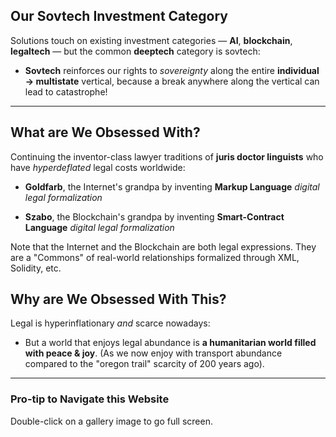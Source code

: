 ## Our Sovtech Investment Category

Solutions touch on existing investment categories — **AI**, **blockchain**, **legaltech** — but the common **deeptech** category is sovtech: 

* **Sovtech** reinforces our rights to _sovereignty_ along the entire **individual → multistate** vertical, because a break anywhere along the vertical can lead to catastrophe!

---

## What are We Obsessed With?

Continuing the inventor-class lawyer traditions of **juris doctor linguists** who have *hyperdeflated* legal costs worldwide:

* **Goldfarb**, the Internet's grandpa by inventing **Markup Language** _digital legal formalization_
  
* **Szabo**, the Blockchain's grandpa by inventing **Smart-Contract Language** _digital legal formalization_

Note that the Internet and the Blockchain are both legal expressions. They are a "Commons" of real-world relationships formalized through XML, Solidity, etc.

## Why are We Obsessed With This?

Legal is hyperinflationary _and_ scarce nowadays: 

* But a world that enjoys legal abundance is **a humanitarian world filled with peace & joy**. (As we now enjoy with transport abundance compared to the "oregon trail" scarcity of 200 years ago).

---

### Pro-tip to Navigate this Website

Double-click on a gallery image to go full screen.
